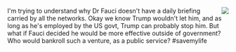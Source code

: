 <img src="http://scripting.com/images/2020/05/01/fauciHead.png" border="0" align="right">I'm trying to understand why Dr Fauci doesn't have a daily briefing carried by all the networks. Okay we know Trump wouldn't let him, and as long as he's employed by the US govt, Trump can probably stop him. But what if Fauci decided he would be more effective outside of government? Who would bankroll such a venture, as a public service? #savemylife 
